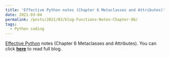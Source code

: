 ```yaml
---
title: 'Effective Python notes (Chapter 6 Metaclasses and Attributes)'
date: 2021-03-04
permalink: /posts/2021/03/blog-Functions-Notes-Chapter-06/
tags:
  - Python coding
---
```


[Effective Python](https://effectivepython.com/) notes (Chapter 6 Metaclasses and Attributes). You can click [**here**](https://zhuanlan.zhihu.com/p/354460004) to read full blog.
